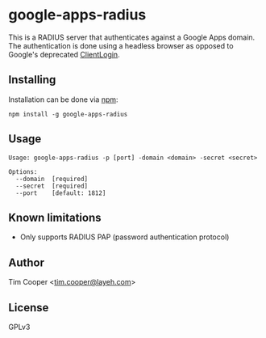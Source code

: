 # google-apps-radius

This is a RADIUS server that authenticates against a Google Apps domain. The
authentication is done using a headless browser
as opposed to Google's deprecated [ClientLogin](https://developers.google.com/accounts/docs/AuthForInstalledApps).

## Installing

Installation can be done via [npm](https://www.npmjs.org/):

    npm install -g google-apps-radius

## Usage

    Usage: google-apps-radius -p [port] -domain <domain> -secret <secret>

    Options:
      --domain  [required]
      --secret  [required]
      --port    [default: 1812]

## Known limitations

- Only supports RADIUS PAP (password authentication protocol)

## Author

Tim Cooper <<tim.cooper@layeh.com>>

## License

GPLv3
